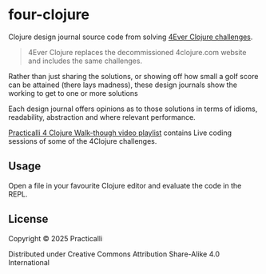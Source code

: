 # four-clojure

Clojure design journal source code from solving [4Ever Clojure challenges](https://4clojure.oxal.org/).

> 4Ever Clojure replaces the decommissioned 4clojure.com website and includes the same challenges.

Rather than just sharing the solutions, or showing off how small a golf score can be attained (there lays madness), these design journals show the working to get to one or more solutions

Each design journal offers opinions as to those solutions in terms of idioms, readability, abstraction and where relevant performance.

[Practicalli 4 Clojure Walk-though video playlist](https://www.youtube.com/playlist?list=PLpr9V-R8ZxiDB_KGrbliCsCUrmcBvdW16) contains Live coding sessions of some of the 4Clojure challenges.

## Usage

Open a file in your favourite Clojure editor and evaluate the code in the REPL.

## License

Copyright © 2025 Practicalli

Distributed under Creative Commons Attribution Share-Alike 4.0 International
